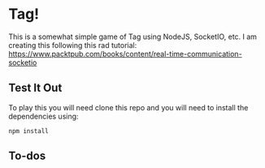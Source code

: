# Tag!
This is a somewhat simple game of Tag using NodeJS, SocketIO, etc. I am creating this following this rad tutorial: https://www.packtpub.com/books/content/real-time-communication-socketio

## Test It Out
To play this you will need clone this repo and you will need to install the dependencies using:

```
npm install

```

## To-dos